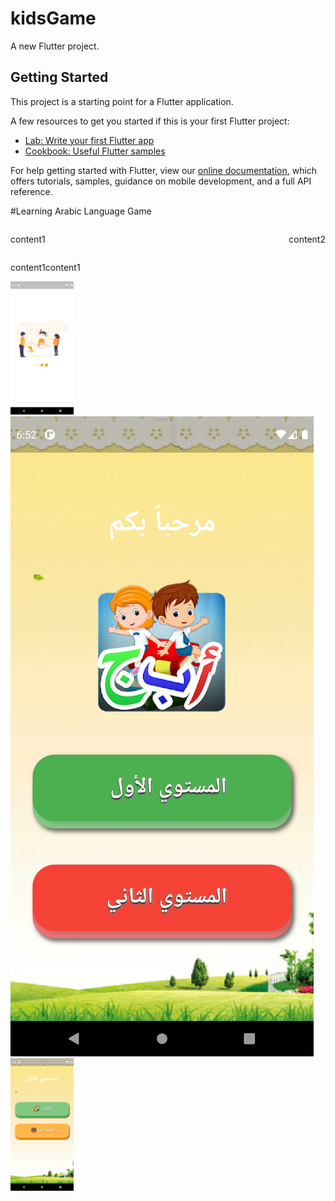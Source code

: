 # kidsGame

A new Flutter project.

## Getting Started

This project is a starting point for a Flutter application.

A few resources to get you started if this is your first Flutter project:

- [Lab: Write your first Flutter app](https://flutter.dev/docs/get-started/codelab)
- [Cookbook: Useful Flutter samples](https://flutter.dev/docs/cookbook)

For help getting started with Flutter, view our
[online documentation](https://flutter.dev/docs), which offers tutorials,
samples, guidance on mobile development, and a full API reference.

#Learning Arabic Language Game
<div style="overflow: hidden;">
    <p style="float: left;">content1</p>
    <p style="float: right;">content2</p>
</div>
<p style="float: left;">content1</p> <p style="float: left;">content1</p>
<!DOCTYPE html>
<html lang="en">

<body>
  <div id="banner" style="overflow: hidden; display: inline-block;">
   <div class="image" style="max-width: 20%; max-height: 20%; display: inline-block;">
       <img src="screens/game1.png">
   </div>

  <div class="image" style="max-width: 100%; max-height: 100%; display: inline-block;">
       <img src="screens/game2.png">
  </div>

  <div class="image" style="max-width: 20%; max-height: 20%; display: inline-block;">
       <img src="screens/game3.png">
  </div>
    </div>


</body>
</html>



